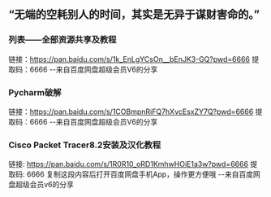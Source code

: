 ## “无端的空耗别人的时间，其实是无异于谋财害命的。”
### 列表——全部资源共享及教程
链接：https://pan.baidu.com/s/1k_EnLgYCsOn__bEnJK3-GQ?pwd=6666 
提取码：6666 
--来自百度网盘超级会员V6的分享

### Pycharm破解
链接：https://pan.baidu.com/s/1COBmpnRiFQ7hXvcEsxZY7Q?pwd=6666 
提取码：6666 
--来自百度网盘超级会员V6的分享

### Cisco Packet Tracer8.2安装及汉化教程
链接: https://pan.baidu.com/s/1R0R10_oRD1KmhwHOiE1a3w?pwd=6666 提取码: 6666 复制这段内容后打开百度网盘手机App，操作更方便哦 
--来自百度网盘超级会员v6的分享